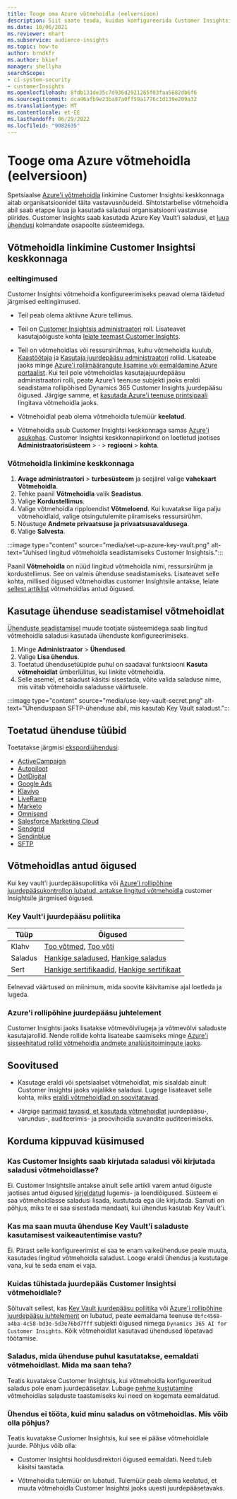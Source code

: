 ```yaml
---
title: Tooge oma Azure võtmehoidla (eelversioon)
description: Siit saate teada, kuidas konfigureerida Customer Insightsi kasutama oma Azure'i võtmehoidlat saladuste haldamiseks.
ms.date: 10/06/2021
ms.reviewer: mhart
ms.subservice: audience-insights
ms.topic: how-to
author: brndkfr
ms.author: bkief
manager: shellyha
searchScope:
- ci-system-security
- customerInsights
ms.openlocfilehash: 8fdb131de35c7d936d2921265f03faa5682db6f6
ms.sourcegitcommit: dca46afb9e23ba87a0ff59a1776c1d139e209a32
ms.translationtype: MT
ms.contentlocale: et-EE
ms.lasthandoff: 06/29/2022
ms.locfileid: "9082635"
---
```

# <a name="bring-your-own-azure-key-vault-preview"></a>Tooge oma Azure võtmehoidla (eelversioon)

Spetsiaalse [Azure'i võtmehoidla](/azure/key-vault/general/basic-concepts) linkimine Customer Insightsi keskkonnaga aitab organisatsioonidel täita vastavusnõudeid.
Sihtotstarbelise võtmehoidla abil saab etappe luua ja kasutada saladusi organisatsiooni vastavuse piirides. Customer Insights saab kasutada Azure Key Vault'i saladusi, et [luua ühendusi](connections.md) kolmandate osapoolte süsteemidega.

## <a name="link-the-key-vault-to-the-customer-insights-environment"></a>Võtmehoidla linkimine Customer Insightsi keskkonnaga

### <a name="prerequisites"></a>eeltingimused

Customer Insightsi võtmehoidla konfigureerimiseks peavad olema täidetud järgmised eeltingimused.

- Teil peab olema aktiivne Azure tellimus.

- Teil on [Customer Insightsis administraatori](permissions.md#admin) roll. Lisateavet kasutajaõiguste kohta [leiate teemast Customer Insights](permissions.md#assign-roles-and-permissions).

- Teil on võtmehoidlas või ressursirühmas, kuhu võtmehoidla kuulub, [Kaastöötaja](/azure/role-based-access-control/built-in-roles#contributor) ja [Kasutaja juurdepääsu administraatori](/azure/role-based-access-control/built-in-roles#user-access-administrator) rollid. Lisateabe jaoks minge [Azure'i rollimäärangute lisamine või eemaldamine Azure portaalist](/azure/role-based-access-control/role-assignments-portal). Kui teil pole võtmehoidlas kasutajajuurdepääsu administraatori rolli, peate Azure'i teenuse subjekti jaoks eraldi seadistama rollipõhised Dynamics 365 Customer Insights juurdepääsu õigused. Järgige samme, et [kasutada Azure'i teenuse printsipaali](connect-service-principal.md) lingitava võtmehoidla jaoks.

- Võtmehoidlal peab olema võtmehoidla tulemüür **keelatud**.

- Võtmehoidla asub Customer Insightsi keskkonnaga samas [Azure'i asukohas](https://azure.microsoft.com/global-infrastructure/geographies/#overview). Customer Insightsi keskkonnapiirkond on loetletud jaotises **Administraatorisüsteem** > **·** > **regiooni** > **kohta**.

### <a name="link-a-key-vault-to-the-environment"></a>Võtmehoidla linkimine keskkonnaga

1. **Avage administraatori** > **turbesüsteem** ja seejärel valige **vahekaart Võtmehoidla**.
1. Tehke paanil **Võtmehoidla** valik **Seadistus**.
1. Valige **Kordustellimus**.
1. Valige võtmehoidla ripploendist **Võtmeloend**. Kui kuvatakse liiga palju võtmehoidlaid, valige otsingutulemite piiramiseks ressursirühm.
1. Nõustuge **Andmete privaatsuse ja privaatsusavaldusega**.
1. Valige **Salvesta**.

:::image type="content" source="media/set-up-azure-key-vault.png" alt-text="Juhised lingitud võtmehoidla seadistamiseks Customer Insightsis.":::

Paanil **Võtmehoidla** on nüüd lingitud võtmehoidla nimi, ressursirühm ja kordustellimus. See on valmis ühenduse seadistamiseks.
Lisateavet selle kohta, millised õigused võtmehoidlas customer Insightsile antakse, leiate [sellest artiklist](#permissions-granted-on-the-key-vault) võtmehoidlas antud õigused.

## <a name="use-the-key-vault-in-the-connection-setup"></a>Kasutage ühenduse seadistamisel võtmehoidlat

[Ühenduste seadistamisel](connections.md) muude tootjate süsteemidega saab lingitud võtmehoidla saladusi kasutada ühenduste konfigureerimiseks.

1. Minge **Administraator** > **Ühendused**.
1. Valige **Lisa ühendus**.
1. Toetatud ühendusetüüpide puhul on saadaval funktsiooni **Kasuta võtmehoidlat** ümberlülitus, kui linkite võtmehoidla.
1. Selle asemel, et saladust käsitsi sisestada, võite valida saladuse nime, mis viitab võtmehoidla saladusse väärtusele.

:::image type="content" source="media/use-key-vault-secret.png" alt-text="Ühenduspaan SFTP-ühenduse abil, mis kasutab Key Vault saladust.":::

## <a name="supported-connection-types"></a>Toetatud ühenduse tüübid

Toetatakse järgmisi [ekspordiühendusi](export-destinations.md):

* [ActiveCampaign](export-active-campaign.md)
* [Autopiloot](export-autopilot.md)
* [DotDigital](export-dotdigital.md)
* [Google Ads](export-google-ads.md)
* [Klaviyo](export-klaviyo.md)
* [LiveRamp](export-liveramp.md)
* [Marketo](export-marketo.md)
* [Omnisend](export-omnisend.md)
* [Salesforce Marketing Cloud](export-salesforce.md)
* [Sendgrid](export-sendgrid.md)
* [Sendinblue](export-sendinblue.md)
* [SFTP](export-sftp.md)

## <a name="permissions-granted-on-the-key-vault"></a>Võtmehoidlas antud õigused

Kui key vault'i juurdepääsupoliitika või [Azure'i rollipõhine juurdepääsukontroll](/azure/key-vault/general/assign-access-policy?tabs=azure-portal)[on lubatud, antakse lingitud võtmehoidla](/azure/key-vault/general/rbac-guide?tabs=azure-cli) customer Insightsile järgmised õigused.

### <a name="key-vault-access-policy"></a>Key Vault'i juurdepääsu poliitika

| Tüüp        | Õigused          |
| ----------- | -------------------- |
| Klahv         | [Too võtmed](/rest/api/keyvault/keys/get-keys/get-keys), [Too võti](/rest/api/keyvault/keys/get-key/get-key)                                 |
| Saladus      | [Hankige saladused](/rest/api/keyvault/secrets/get-secrets/get-secrets), [Hankige saladus](/rest/api/keyvault/secrets/get-secret/get-secret)                     |
| Sert | [Hankige sertifikaadid](/rest/api/keyvault/certificates/get-certificates/get-certificates), [Hankige sertifikaat](/rest/api/keyvault/certificates/get-certificate/get-certificate) |

Eelnevad väärtused on miinimum, mida soovite käivitamise ajal loetleda ja lugeda.

### <a name="azure-role-based-access-control"></a>Azure'i rollipõhine juurdepääsu juhtelement

Customer Insightsi jaoks lisatakse võtmevõlvilugeja ja võtmevõlvi saladuste kasutajarollid. Nende rollide kohta lisateabe saamiseks minge [Azure'i sisseehitatud rollid võtmehoidla andmete analüüsitoimingute jaoks](/azure/key-vault/general/rbac-guide?tabs=azure-cli).

## <a name="recommendations"></a>Soovitused

- Kasutage eraldi või spetsiaalset võtmehoidlat, mis sisaldab ainult Customer Insightsi jaoks vajalikke saladusi. Lugege lisateavet selle kohta, miks [eraldi võtmehoidlad on soovitatavad](/azure/key-vault/general/best-practices#why-we-recommend-separate-key-vaults).

- Järgige [parimaid tavasid, et kasutada võtmehoidlat](/azure/key-vault/general/best-practices#turn-on-logging) juurdepääsu-, varundus-, auditeerimis- ja proovihoidla suvandite auditeerimiseks.

## <a name="frequently-asked-questions"></a>Korduma kippuvad küsimused

### <a name="can-customer-insights-write-secrets-or-overwrite-secrets-into-the-key-vault"></a>Kas Customer Insights saab kirjutada saladusi või kirjutada saladusi võtmehoidlasse?

Ei. Customer Insightsile antakse ainult selle artikli varem antud õiguste jaotises antud õigused [kirjeldatud](#permissions-granted-on-the-key-vault) lugemis- ja loendiõigused. Süsteem ei saa võtmehoidlasse saladusi lisada, kustutada ega üle kirjutada. Samuti on põhjus, miks te ei saa sisestada mandaati, kui ühendus kasutab Key Vault'i.

### <a name="can-i-change-a-connection-from-using-key-vault-secrets-to-default-authentication"></a>Kas ma saan muuta ühenduse Key Vault'i saladuste kasutamisest vaikeautentimise vastu?

Ei. Pärast selle konfigureerimist ei saa te enam vaikeühenduse peale muuta, kasutades lingitud võtmehoidla saladust. Looge eraldi ühendus ja kustutage vana, kui te seda enam ei vaja.

### <a name="how-can-i-revoke-access-to-a-key-vault-for-customer-insights"></a>Kuidas tühistada juurdepääs Customer Insightsi võtmehoidlale?

Sõltuvalt sellest, kas [Key Vault juurdepääsu poliitika](/azure/key-vault/general/assign-access-policy?tabs=azure-portal) või [Azure'i rollipõhine juurdepääsu juhtelement](/azure/key-vault/general/rbac-guide?tabs=azure-cli) on lubatud, peate eemaldama teenuse `0bfc4568-a4ba-4c58-bd3e-5d3e76bd7fff` subjekti õigused nimega `Dynamics 365 AI for Customer Insights`. Kõik võtmehoidlat kasutavad ühendused lõpetavad töötamise.

### <a name="a-secret-thats-used-in-a-connection-got-removed-from-the-key-vault-what-can-i-do"></a>Saladus, mida ühenduse puhul kasutatakse, eemaldati võtmehoidlast. Mida ma saan teha?

Teatis kuvatakse Customer Insightsis, kui võtmehoidla konfigureeritud saladus pole enam juurdepääsetav. Lubage [pehme kustutamine](/azure/key-vault/general/soft-delete-overview) võtmehoidlas saladuste taastamiseks kui need on kogemata eemaldatud.

### <a name="a-connection-doesnt-work-but-my-secret-is-in-the-key-vault-what-might-be-the-cause"></a>Ühendus ei tööta, kuid minu saladus on võtmehoidlas. Mis võib olla põhjus?

Teatis kuvatakse Customer Insightsis, kui see ei pääse võtmehoidlale juurde. Põhjus võib olla:

- Customer Insightsi hooldusdirektori õigused eemaldati. Need tuleb käsitsi taastada.

- Võtmehoidla tulemüür on lubatud. Tulemüür peab olema keelatud, et muuta võtmehoidla Customer Insightsi jaoks uuesti juurdepääsetavaks.
